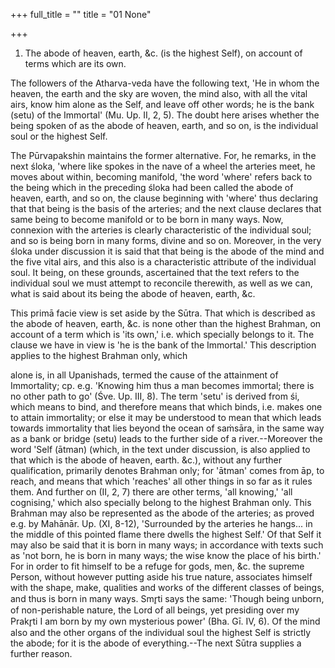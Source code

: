 +++
full_title = ""
title = "01 None"

+++




1. The abode of heaven, earth, &c. (is the highest Self), on account of terms which are its own.

The followers of the Atharva-veda have the following text, 'He in whom the heaven, the earth and the sky are woven, the mind also, with all the vital airs, know him alone as the Self, and leave off other words; he is the bank (setu) of the Immortal' (Mu. Up. II, 2, 5). The doubt here arises whether the being spoken of as the abode of heaven, earth, and so on, is the individual soul or the highest Self.

The Pūrvapakshin maintains the former alternative. For, he remarks, in the next śloka, 'where like spokes in the nave of a wheel the arteries meet, he moves about within, becoming manifold, 'the word 'where' refers back to the being which in the preceding śloka had been called the abode of heaven, earth, and so on, the clause beginning with 'where' thus declaring that that being is the basis of the arteries; and the next clause declares that same being to become manifold or to be born in many ways. Now, connexion with the arteries is clearly characteristic of the individual soul; and so is being born in many forms, divine and so on. Moreover, in the very śloka under discussion it is said that that being is the abode of the mind and the five vital airs, and this also is a characteristic attribute of the individual soul. It being, on these grounds, ascertained that the text refers to the individual soul we must attempt to reconcile therewith, as well as we can, what is said about its being the abode of heaven, earth, &c.

This primā facie view is set aside by the Sūtra. That which is described as the abode of heaven, earth, &c. is none other than the highest Brahman, on account of a term which is 'its own,' i.e. which specially belongs to it. The clause we have in view is 'he is the bank of the Immortal.' This description applies to the highest Brahman only, which

alone is, in all Upanishads, termed the cause of the attainment of Immortality; cp. e.g. 'Knowing him thus a man becomes immortal; there is no other path to go' (Śve. Up. III, 8). The term 'setu' is derived from śi, which means to bind, and therefore means that which binds, i.e. makes one to attain immortality; or else it may be understood to mean that which leads towards immortality that lies beyond the ocean of saṁsāra, in the same way as a bank or bridge (setu) leads to the further side of a river.--Moreover the word 'Self (ātman) (which, in the text under discussion, is also applied to that which is the abode of heaven, earth. &c.), without any further qualification, primarily denotes Brahman only; for 'ātman' comes from āp, to reach, and means that which 'reaches' all other things in so far as it rules them. And further on (II, 2, 7) there are other terms, 'all knowing,' 'all cognising,' which also specially belong to the highest Brahman only. This Brahman may also be represented as the abode of the arteries; as proved e.g. by Mahānār. Up. (XI, 8-12), 'Surrounded by the arteries he hangs... in the middle of this pointed flame there dwells the highest Self.' Of that Self it may also be said that it is born in many ways; in accordance with texts such as 'not born, he is born in many ways; the wise know the place of his birth.' For in order to fit himself to be a refuge for gods, men, &c. the supreme Person, without however putting aside his true nature, associates himself with the shape, make, qualities and works of the different classes of beings, and thus is born in many ways. Smr̥ti says the same: 'Though being unborn, of non-perishable nature, the Lord of all beings, yet presiding over my Prakr̥ti I am born by my own mysterious power' (Bha. Gī. IV, 6). Of the mind also and the other organs of the individual soul the highest Self is strictly the abode; for it is the abode of everything.--The next Sūtra supplies a further reason.

